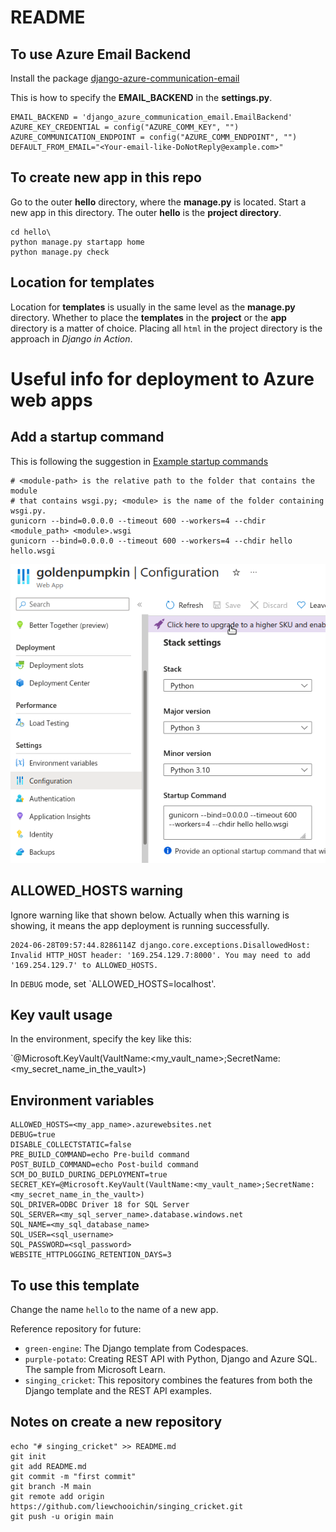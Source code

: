 # README

## To use Azure Email Backend

Install the package [django-azure-communication-email](https://pypi.org/project/django-azure-communication-email/)


This is how to specify the **EMAIL_BACKEND** in the **settings.py**.
```
EMAIL_BACKEND = 'django_azure_communication_email.EmailBackend'
AZURE_KEY_CREDENTIAL = config("AZURE_COMM_KEY", "")
AZURE_COMMUNICATION_ENDPOINT = config("AZURE_COMM_ENDPOINT", "")
DEFAULT_FROM_EMAIL="<Your-email-like-DoNotReply@example.com>"
```

## To create new app in this repo

Go to the outer **hello** directory, where the **manage.py** is located. Start a new app in this directory. The outer **hello** is the **project directory**.

```
cd hello\
python manage.py startapp home
python manage.py check
```

## Location for templates

Location for **templates** is usually in the same level as the **manage.py** directory. Whether to place the **templates** in the **project** or the **app** directory is a matter of choice. Placing all `html` in the project directory is the approach in *Django in Action*.



# Useful info for deployment to Azure web apps

## Add a startup command

This is following the suggestion in [Example startup commands](https://learn.microsoft.com/en-us/azure/app-service/configure-language-python#example-startup-commands)

```
# <module-path> is the relative path to the folder that contains the module
# that contains wsgi.py; <module> is the name of the folder containing wsgi.py.
gunicorn --bind=0.0.0.0 --timeout 600 --workers=4 --chdir <module_path> <module>.wsgi
gunicorn --bind=0.0.0.0 --timeout 600 --workers=4 --chdir hello hello.wsgi
```

![startup command](notes/startup_command.png)

## ALLOWED_HOSTS warning

Ignore warning like that shown below. Actually when this warning is showing, it means the app deployment is running successfully.

```
2024-06-28T09:57:44.8286114Z django.core.exceptions.DisallowedHost: Invalid HTTP_HOST header: '169.254.129.7:8000'. You may need to add '169.254.129.7' to ALLOWED_HOSTS.
```

In `DEBUG` mode, set   `ALLOWED_HOSTS=localhost'.

## Key vault usage

In the environment, specify the key like this:

`@Microsoft.KeyVault(VaultName:<my_vault_name>;SecretName:<my_secret_name_in_the_vault>)

## Environment variables

```
ALLOWED_HOSTS=<my_app_name>.azurewebsites.net
DEBUG=true
DISABLE_COLLECTSTATIC=false
PRE_BUILD_COMMAND=echo Pre-build command
POST_BUILD_COMMAND=echo Post-build command
SCM_DO_BUILD_DURING_DEPLOYMENT=true
SECRET_KEY=@Microsoft.KeyVault(VaultName:<my_vault_name>;SecretName:<my_secret_name_in_the_vault>)
SQL_DRIVER=ODBC Driver 18 for SQL Server
SQL_SERVER=<my_sql_server_name>.database.windows.net
SQL_NAME=<my_sql_database_name>
SQL_USER=<sql_username>
SQL_PASSWORD=<sql_password>
WEBSITE_HTTPLOGGING_RETENTION_DAYS=3
```

## To use this template

Change the name `hello` to the name of a new app.

Reference repository for future:
- `green-engine`: The Django template from Codespaces.
- `purple-potato`: Creating REST API with Python, Django and Azure SQL. The sample from Microsoft Learn.
- `singing_cricket`: This repository combines the features from both the Django template and the REST API examples.

## Notes on create a new repository

```
echo "# singing_cricket" >> README.md
git init
git add README.md
git commit -m "first commit"
git branch -M main
git remote add origin https://github.com/liewchooichin/singing_cricket.git
git push -u origin main
```

